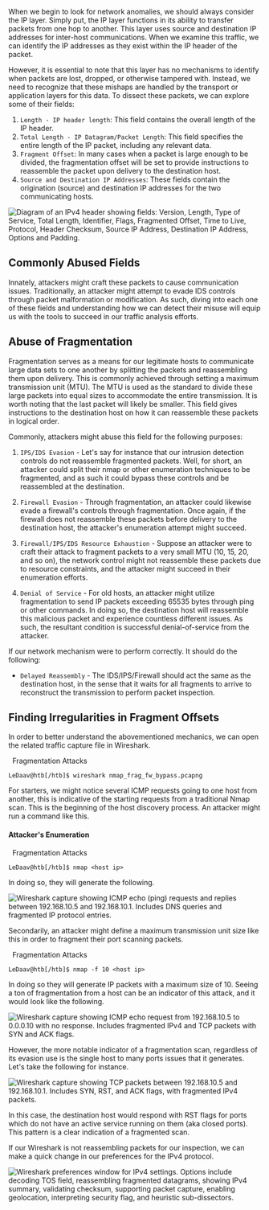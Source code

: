 
When we begin to look for network anomalies, we should always consider the IP layer. Simply put, the IP layer functions in its ability to transfer packets from one hop to another. This layer uses source and destination IP addresses for inter-host communications. When we examine this traffic, we can identify the IP addresses as they exist within the IP header of the packet.

However, it is essential to note that this layer has no mechanisms to identify when packets are lost, dropped, or otherwise tampered with. Instead, we need to recognize that these mishaps are handled by the transport or application layers for this data. To dissect these packets, we can explore some of their fields:

1. `Length - IP header length`: This field contains the overall length of the IP header.
2. `Total Length - IP Datagram/Packet Length`: This field specifies the entire length of the IP packet, including any relevant data.
3. `Fragment Offset`: In many cases when a packet is large enough to be divided, the fragmentation offset will be set to provide instructions to reassemble the packet upon delivery to the destination host.
4. `Source and Destination IP Addresses`: These fields contain the origination (source) and destination IP addresses for the two communicating hosts.

![Diagram of an IPv4 header showing fields: Version, Length, Type of Service, Total Length, Identifier, Flags, Fragmented Offset, Time to Live, Protocol, Header Checksum, Source IP Address, Destination IP Address, Options and Padding.](https://academy.hackthebox.com/storage/modules/229/IPheader.jpg)

## Commonly Abused Fields

Innately, attackers might craft these packets to cause communication issues. Traditionally, an attacker might attempt to evade IDS controls through packet malformation or modification. As such, diving into each one of these fields and understanding how we can detect their misuse will equip us with the tools to succeed in our traffic analysis efforts.

## Abuse of Fragmentation

Fragmentation serves as a means for our legitimate hosts to communicate large data sets to one another by splitting the packets and reassembling them upon delivery. This is commonly achieved through setting a maximum transmission unit (MTU). The MTU is used as the standard to divide these large packets into equal sizes to accommodate the entire transmission. It is worth noting that the last packet will likely be smaller. This field gives instructions to the destination host on how it can reassemble these packets in logical order.

Commonly, attackers might abuse this field for the following purposes:

1. `IPS/IDS Evasion` - Let's say for instance that our intrusion detection controls do not reassemble fragmented packets. Well, for short, an attacker could split their nmap or other enumeration techniques to be fragmented, and as such it could bypass these controls and be reassembled at the destination.
    
2. `Firewall Evasion` - Through fragmentation, an attacker could likewise evade a firewall's controls through fragmentation. Once again, if the firewall does not reassemble these packets before delivery to the destination host, the attacker's enumeration attempt might succeed.
    
3. `Firewall/IPS/IDS Resource Exhaustion` - Suppose an attacker were to craft their attack to fragment packets to a very small MTU (10, 15, 20, and so on), the network control might not reassemble these packets due to resource constraints, and the attacker might succeed in their enumeration efforts.
    
4. `Denial of Service` - For old hosts, an attacker might utilize fragmentation to send IP packets exceeding 65535 bytes through ping or other commands. In doing so, the destination host will reassemble this malicious packet and experience countless different issues. As such, the resultant condition is successful denial-of-service from the attacker.
    

If our network mechanism were to perform correctly. It should do the following:

- `Delayed Reassembly` - The IDS/IPS/Firewall should act the same as the destination host, in the sense that it waits for all fragments to arrive to reconstruct the transmission to perform packet inspection.

## Finding Irregularities in Fragment Offsets

In order to better understand the abovementioned mechanics, we can open the related traffic capture file in Wireshark.

  Fragmentation Attacks

```shell-session
LeDaav@htb[/htb]$ wireshark nmap_frag_fw_bypass.pcapng
```

For starters, we might notice several ICMP requests going to one host from another, this is indicative of the starting requests from a traditional Nmap scan. This is the beginning of the host discovery process. An attacker might run a command like this.

#### Attacker's Enumeration

  Fragmentation Attacks

```shell-session
LeDaav@htb[/htb]$ nmap <host ip>
```

In doing so, they will generate the following.

![Wireshark capture showing ICMP echo (ping) requests and replies between 192.168.10.5 and 192.168.10.1. Includes DNS queries and fragmented IP protocol entries.](https://academy.hackthebox.com/storage/modules/229/1-frag.png)

Secondarily, an attacker might define a maximum transmission unit size like this in order to fragment their port scanning packets.

  Fragmentation Attacks

```shell-session
LeDaav@htb[/htb]$ nmap -f 10 <host ip>
```

In doing so they will generate IP packets with a maximum size of 10. Seeing a ton of fragmentation from a host can be an indicator of this attack, and it would look like the following.

![Wireshark capture showing ICMP echo request from 192.168.10.5 to 0.0.0.10 with no response. Includes fragmented IPv4 and TCP packets with SYN and ACK flags.](https://academy.hackthebox.com/storage/modules/229/2-frag.png)

However, the more notable indicator of a fragmentation scan, regardless of its evasion use is the single host to many ports issues that it generates. Let's take the following for instance.

![Wireshark capture showing TCP packets between 192.168.10.5 and 192.168.10.1. Includes SYN, RST, and ACK flags, with fragmented IPv4 packets.](https://academy.hackthebox.com/storage/modules/229/3-frag.png)

In this case, the destination host would respond with RST flags for ports which do not have an active service running on them (aka closed ports). This pattern is a clear indication of a fragmented scan.

If our Wireshark is not reassembling packets for our inspection, we can make a quick change in our preferences for the IPv4 protocol.

![Wireshark preferences window for IPv4 settings. Options include decoding TOS field, reassembling fragmented datagrams, showing IPv4 summary, validating checksum, supporting packet capture, enabling geolocation, interpreting security flag, and heuristic sub-dissectors.](https://academy.hackthebox.com/storage/modules/229/4-frag.png)